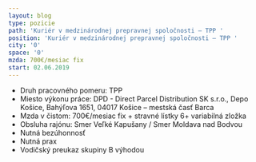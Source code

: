 ```yaml
---
layout: blog
type: pozicie
path: 'Kuriér v medzinárodnej prepravnej spoločnosti – TPP '
position: 'Kuriér v medzinárodnej prepravnej spoločnosti – TPP '
city: '0'
space: '0'
mzda: 700€/mesiac fix
start: 02.06.2019
---
```

* Druh pracovného pomeru: TPP
* Miesto výkonu práce: DPD - Direct Parcel Distribution SK s.r.o., Depo Košice, Bahýľova 1651, 04017 Košice – mestská časť Barca
* Mzda v čistom: 700€/mesiac fix + stravné lístky 6+ variabilná zložka
* Obsluha rajónu: Smer Veľké Kapušany / Smer Moldava nad Bodvou
* Nutná bezúhonnosť
* Nutná prax
* Vodičský preukaz skupiny B výhodou
